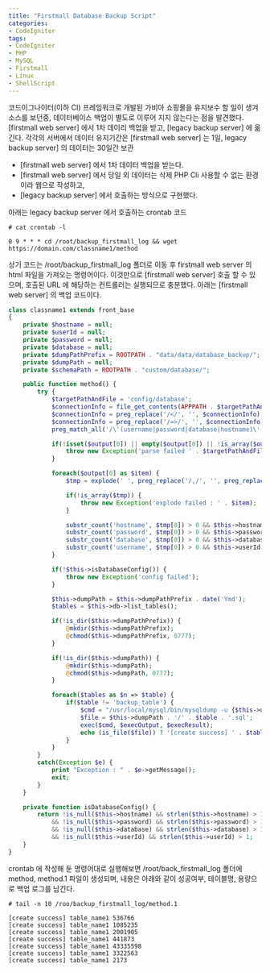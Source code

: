 ```yaml
---
title: "Firstmall Database Backup Script"
categories:
- CodeIgniter
tags:
- CodeIgniter
- PHP
- MySQL
- Firstmall
- Linux
- ShellScript
---
```


코드이그나이터(이하 CI) 프레임워크로 개발된 가비아 쇼핑몰을 유지보수 할 일이 생겨 소스를 보던중, 데이터베이스 백업이 별도로 이루어 지지 않는다는 점을 발견했다. [firstmall web server] 에서 1차 데이리 백업을 받고, [legacy backup server] 에 옮긴다. 각각의 서버에서 데이터 유지기간은 [firstmall web server] 는 1일, legacy backup server] 의 데이터는 30일간 보관

- [firstmall web server] 에서 1차 데이터 백업을 받는다. 
- [firstmall web server] 에서 당일 외 데이터는 삭제 PHP Cli 사용할 수 없는 환경이라 웹으로 작성하고, 
- [legacy backup server] 에서 호출하는 방식으로 구현했다.

아래는 legacy backup server 에서 호출하는 crontab 코드
```linux
# cat crontab -l

0 9 * * * cd /root/backup_firstmall_log && wget https://domain.com/classname1/method
```

상기 코드는 /root/backup_firstmall_log 폴더로 이동 후 firstmall web server 의 html 파일을 가져오는 명령어이다. 이것만으로 [firstmall web server] 호출 할 수 있으며, 호출된 URL 에 해당하는 컨트롤러는 실행되므로 충분했다. 아래는 [firstmall web server] 의 백업 코드이다.

```php
class classname1 extends front_base
{
    private $hostname = null;
    private $userId = null;
    private $password = null;
    private $database = null;
    private $dumpPathPrefix = ROOTPATH . "data/data/database_backup/";
    private $dumpPath = null;
    private $schemaPath = ROOTPATH . "custom/database/";

    public function method() {
        try {
            $targetPathAndFile = 'config/database';
            $connectionInfo = file_get_contents(APPPATH . $targetPathAndFile . EXT);
            $connectionInfo = preg_replace('/</', '', $connectionInfo);
            $connectionInfo = preg_replace('/=>/', '', $connectionInfo);
            preg_match_all('/\'(username|password|database|hostname)\'(.+),/i', $connectionInfo, $output);

            if(!isset($output[0]) || empty($output[0]) || !is_array($output[0])) {
                throw new Exception('parse failed ' . $targetPathAndFile);
            }

            foreach($output[0] as $item) {
                $tmp = explode(' ', preg_replace('/,/', '', preg_replace('/\'/', '', $item)));

                if(!is_array($tmp)) {
                    throw new Exception('explode failed : ' . $item);
                }

                substr_count('hostname', $tmp[0]) > 0 && $this->hostname = $tmp[2];
                substr_count('password', $tmp[0]) > 0 && $this->password = $tmp[2];
                substr_count('database', $tmp[0]) > 0 && $this->database = $tmp[2];
                substr_count('username', $tmp[0]) > 0 && $this->userId = $tmp[2];
            }

            if(!$this->isDatabaseConfig()) {
                throw new Exception('config failed');
            }

            $this->dumpPath = $this->dumpPathPrefix . date('Ymd');
            $tables = $this->db->list_tables();

            if(!is_dir($this->dumpPathPrefix)) {
                @mkdir($this->dumpPathPrefix);
                @chmod($this->dumpPathPrefix, 0777);
            }

            if(!is_dir($this->dumpPath)) {
                @mkdir($this->dumpPath);
                @chmod($this->dumpPath, 0777);
            }

            foreach($tables as $n => $table) {
                if($table != 'backup_table') {
                    $cmd = "/usr/local/mysql/bin/mysqldump -u {$this->userId} -p{$this->password} {$this->database} {$table} > {$this->dumpPath}/{$table}.sql 2> /dev/null";
                    $file = $this->dumpPath . '/' . $table . '.sql';
                    exec($cmd, $execOutput, $execResult);
                    echo (is_file($file)) ? '[create success] ' . $table . ' ' . filesize($file) . PHP_EOL : '[fail] ' . $table . PHP_EOL;
                }
            }
        }
        catch(Exception $e) {
            print "Exception : " . $e->getMessage();
            exit;
        }
    }

    private function isDatabaseConfig() {
        return !is_null($this->hostname) && strlen($this->hostname) > 1
            && !is_null($this->password) && strlen($this->password) > 1
            && !is_null($this->database) && strlen($this->database) > 1
            && !is_null($this->userId) && strlen($this->userId) > 1;
    }
}
```

crontab 에 작성해 둔 명령어대로 실행해보면 /root/back_firstmall_log 폴더에 method, method.1 파일이 생성되며, 내용은 아래와 같이 성공여부, 테이블명, 용량으로 백업 로그를 남긴다.

```linux
# tail -n 10 /roo/backup_firstmall_log/method.1

[create success] table_name1 536766
[create success] table_name1 1085235
[create success] table_name1 2001905
[create success] table_name1 441873
[create success] table_name1 43335598
[create success] table_name1 3322563
[create success] table_name1 2173
```